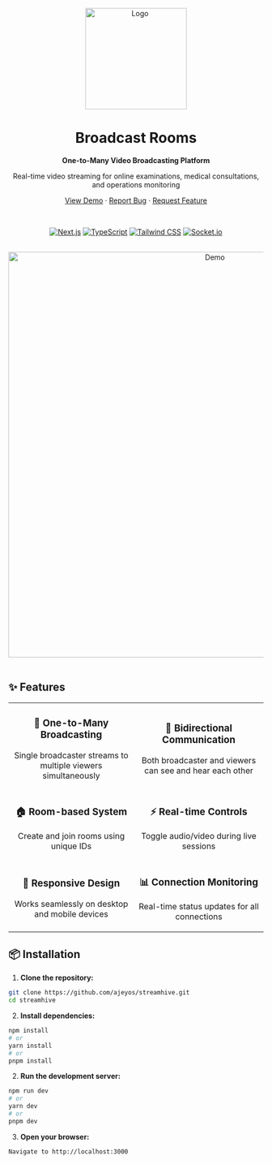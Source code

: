 <div align="center">
  <br />
  <a href="https://github.com/ajeyos/broadcast-rooms">
    <img src="https://raw.githubusercontent.com/ajeyos/broadcast-rooms/main/public/logo.png" alt="Logo" width="200" height="200">
  </a>
  
  <h1 align="center">Broadcast Rooms</h1>
  
  <p align="center">
    <strong>One-to-Many Video Broadcasting Platform</strong>
  </p>
  
  <p align="center">
    Real-time video streaming for online examinations, medical consultations, and operations monitoring
  </p>
  
  <p align="center">
    <a href="https://streamhive-20wh.onrender.com/">View Demo</a>
    ·
    <a href="https://github.com/ajeyos/broadcast-rooms/issues">Report Bug</a>
    ·
    <a href="https://github.com/ajeyos/broadcast-rooms/issues">Request Feature</a>
  </p>
  
  <br />
  
  <div align="center">
    
  [![Next.js](https://img.shields.io/badge/Next.js-15.0-black?style=for-the-badge&logo=next.js)](https://nextjs.org/)
  [![TypeScript](https://img.shields.io/badge/TypeScript-5.0-blue?style=for-the-badge&logo=typescript)](https://www.typescriptlang.org/)
  [![Tailwind CSS](https://img.shields.io/badge/Tailwind-4.0-38B2AC?style=for-the-badge&logo=tailwind-css)](https://tailwindcss.com/)
  [![Socket.io](https://img.shields.io/badge/Socket.io-4.8-010101?style=for-the-badge&logo=socket.io)](https://socket.io/)
  
  </div>
  
<!--   <div align="center">
    
  [![License](https://img.shields.io/github/license/ajeyos/streamhive?style=flat-square)](LICENSE)
  [![Stars](https://img.shields.io/github/stars/ajeyos/broadcast-rooms?style=flat-square)](https://github.com/ajeyos/broadcast-rooms/stargazers)
  [![Forks](https://img.shields.io/github/forks/ajeyos/broadcast-rooms?style=flat-square)](https://github.com/ajeyos/broadcast-rooms/network/members)
  [![Contributors](https://img.shields.io/github/contributors/ajeyos/broadcast-rooms?style=flat-square)](https://github.com/ajeyos/broadcast-rooms/graphs/contributors)
  
  </div> -->
</div>

<br />

<div align="center">
  <img src="https://raw.githubusercontent.com/ajeyos/streamhive/main/public/demo.gif" alt="Demo" width="800">
</div>

<br />

## ✨ Features

<div align="center">
  <table>
    <tr>
      <td align="center">
        <h3>🎥 One-to-Many Broadcasting</h3>
        <p>Single broadcaster streams to multiple viewers simultaneously</p>
      </td>
      <td align="center">
        <h3>🔄 Bidirectional Communication</h3>
        <p>Both broadcaster and viewers can see and hear each other</p>
      </td>
    </tr>
    <tr>
      <td align="center">
        <h3>🏠 Room-based System</h3>
        <p>Create and join rooms using unique IDs</p>
      </td>
      <td align="center">
        <h3>⚡ Real-time Controls</h3>
        <p>Toggle audio/video during live sessions</p>
      </td>
    </tr>
    <tr>
      <td align="center">
        <h3>📱 Responsive Design</h3>
        <p>Works seamlessly on desktop and mobile devices</p>
      </td>
      <td align="center">
        <h3>📊 Connection Monitoring</h3>
        <p>Real-time status updates for all connections</p>
      </td>
    </tr>
  </table>
</div>

## 📦 Installation

1. **Clone the repository:**
```bash
git clone https://github.com/ajeyos/streamhive.git
cd streamhive
```

2. **Install dependencies:**
```bash
npm install
# or
yarn install
# or
pnpm install
```

2. **Run the development server:**
```bash
npm run dev
# or
yarn dev
# or
pnpm dev
```

3. **Open your browser:**
```bash
Navigate to http://localhost:3000
```
